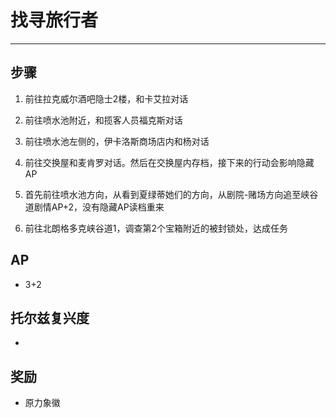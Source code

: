 # 找寻旅行者

---

## 步骤

1. 前往拉克威尔酒吧隐士2楼，和卡艾拉对话

2. 前往喷水池附近，和揽客人员福克斯对话

3. 前往喷水池左侧的，伊卡洛斯商场店内和杨对话

4. 前往交换屋和麦肯罗对话。然后在交换屋内存档，接下来的行动会影响隐藏AP

5. 首先前往喷水池方向，从看到夏绿蒂她们的方向，从剧院-赌场方向追至峡谷道剧情AP+2，没有隐藏AP读档重来

6. 前往北朗格多克峡谷道1，调查第2个宝箱附近的被封锁处，达成任务

## AP

- 3+2

## 托尔兹复兴度

- 

## 奖励

- 原力象徽